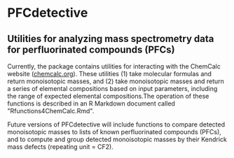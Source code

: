 # PFCdetective
## Utilities for analyzing mass spectrometry data for perfluorinated compounds (PFCs)

Currently, the package contains utilities for interacting with the ChemCalc website ([chemcalc.org](https://www.chemcalc.org/)). These utilities (1) take molecular formulas and return monoisotopic masses, and (2) take monoisotopic masses and return a series of elemental compositions based on input parameters, including the range of expected elemental compositions.The operation of these functions is described in an R Markdown document called "Rfunctions4ChemCalc.Rmd".

Future versions of PFCdetective will include functions to compare detected monoisotopic masses to lists of known perfluorinated compounds (PFCs), and to compute and group detected monoisotopic masses by their Kendrick mass defects (repeating unit = CF2).
